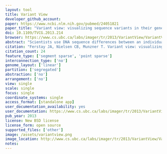 ```yaml
---
layout: tool 
title: Variant View
developer_github_account: 
paper: https://www.ncbi.nlm.nih.gov/pubmed/24051821
paper_title: "Variant view: visualizing sequence variants in their gene context."
doi: 10.1109/TVCG.2013.214
browser: https://www.cs.ubc.ca/labs/imager/tr/2013/VariantView/VariantViewSoftware/
abstract: "Scientists use DNA sequence differences between an individual's genome and a standard reference genome to study the genetic basis of disease. Such differences are called sequence variants, and determining their impact in the cell is difficult because it requires reasoning about both the type and location of the variant across several levels of biological context. In this design study, we worked with four analysts to design a visualization tool supporting variant impact assessment for three different tasks. We contribute data and task abstractions for the problem of variant impact assessment, and the carefully justified design and implementation of the Variant View tool. Variant View features an information-dense visual encoding that provides maximal information at the overview level, in contrast to the extensive navigation required by currently-prevalent genome browsers. We provide initial evidence that the tool simplified and accelerated workflows for these three tasks through three case studies. Finally, we reflect on the lessons learned in creating and refining data and task abstractions that allow for concise overviews of sprawling information spaces that can reduce or remove the need for the memory-intensive use of navigation."
citation: "Ferstay JA, Nielsen CB, Munzner T. Variant view: visualizing sequence variants in their gene context. IEEE Trans Vis Comput Graph. 2013;19: 2546–2555."
citation_count: 24
feature_type: ['segment sparse', 'point sparse']
interconnection_type: ['no']
genome_layout: ['linear']
partition: ['segregated']
abstraction: ['no']
arrangement: ['no']
view: single
scale: single
focus: single
coordinate_systems: single
access_format: [standalone app]
user_documentation_availability: yes
user_documentation: https://www.cs.ubc.ca/labs/imager/tr/2013/VariantView/VariantViewSoftware/variant_view/READ_ME.txt
pub_year: 2013
license: New BSD license
license_form: open source
supported_files: ['other']
image: /assets/variantview.png
image_location: http://www.cs.ubc.ca/labs/imager/tr/2013/VariantView/VariantViewSoftware/variant_view/VariantView.html
notes: 
---
```

